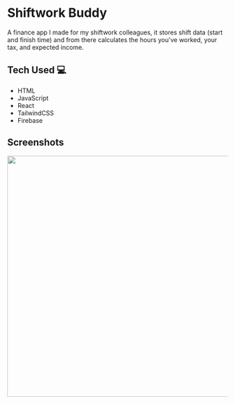 # Shiftwork Buddy

A finance app I made for my shiftwork colleagues, it stores shift data (start and finish time) and from there calculates the hours you've worked, your tax, and expected income.

## Tech Used 💻
* HTML 
* JavaScript
* React 
* TailwindCSS
* Firebase

## Screenshots
<img src="https://github.com/user-attachments/assets/fc073f61-7da0-420b-97e5-30fac18da04b" width="550px">


